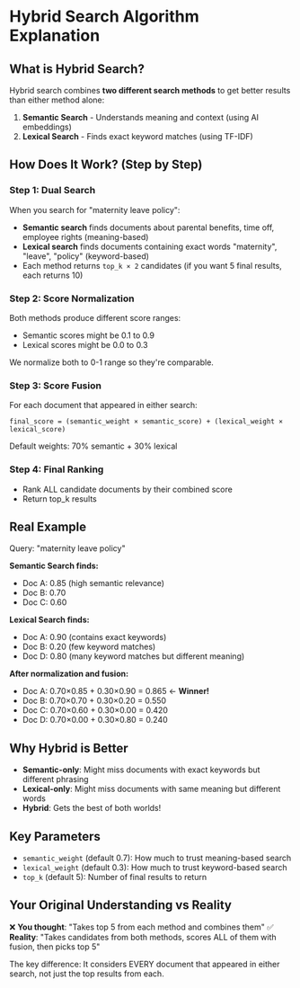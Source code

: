 # Hybrid Search Algorithm Explanation

## What is Hybrid Search?

Hybrid search combines **two different search methods** to get better results than either method alone:

1. **Semantic Search** - Understands meaning and context (using AI embeddings)
2. **Lexical Search** - Finds exact keyword matches (using TF-IDF)

## How Does It Work? (Step by Step)

### Step 1: Dual Search
When you search for "maternity leave policy":
- **Semantic search** finds documents about parental benefits, time off, employee rights (meaning-based)
- **Lexical search** finds documents containing exact words "maternity", "leave", "policy" (keyword-based)
- Each method returns `top_k × 2` candidates (if you want 5 final results, each returns 10)

### Step 2: Score Normalization
Both methods produce different score ranges:
- Semantic scores might be 0.1 to 0.9
- Lexical scores might be 0.0 to 0.3

We normalize both to 0-1 range so they're comparable.

### Step 3: Score Fusion
For each document that appeared in either search:
```
final_score = (semantic_weight × semantic_score) + (lexical_weight × lexical_score)
```

Default weights: 70% semantic + 30% lexical

### Step 4: Final Ranking
- Rank ALL candidate documents by their combined score
- Return top_k results

## Real Example

Query: "maternity leave policy"

**Semantic Search finds:**
- Doc A: 0.85 (high semantic relevance)
- Doc B: 0.70 
- Doc C: 0.60

**Lexical Search finds:**
- Doc A: 0.90 (contains exact keywords)
- Doc B: 0.20 (few keyword matches)
- Doc D: 0.80 (many keyword matches but different meaning)

**After normalization and fusion:**
- Doc A: 0.70×0.85 + 0.30×0.90 = 0.865 ← **Winner!**
- Doc B: 0.70×0.70 + 0.30×0.20 = 0.550
- Doc C: 0.70×0.60 + 0.30×0.00 = 0.420
- Doc D: 0.70×0.00 + 0.30×0.80 = 0.240

## Why Hybrid is Better

- **Semantic-only**: Might miss documents with exact keywords but different phrasing
- **Lexical-only**: Might miss documents with same meaning but different words
- **Hybrid**: Gets the best of both worlds!

## Key Parameters

- `semantic_weight` (default 0.7): How much to trust meaning-based search
- `lexical_weight` (default 0.3): How much to trust keyword-based search  
- `top_k` (default 5): Number of final results to return

## Your Original Understanding vs Reality

❌ **You thought**: "Takes top 5 from each method and combines them"
✅ **Reality**: "Takes candidates from both methods, scores ALL of them with fusion, then picks top 5"

The key difference: It considers EVERY document that appeared in either search, not just the top results from each.
